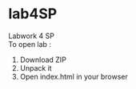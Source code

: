 # lab4SP
Labwork 4 SP<br>
To open lab : <br>
1. Download ZIP<br>
2. Unpack it<br>
3. Open index.html in your browser<br>
